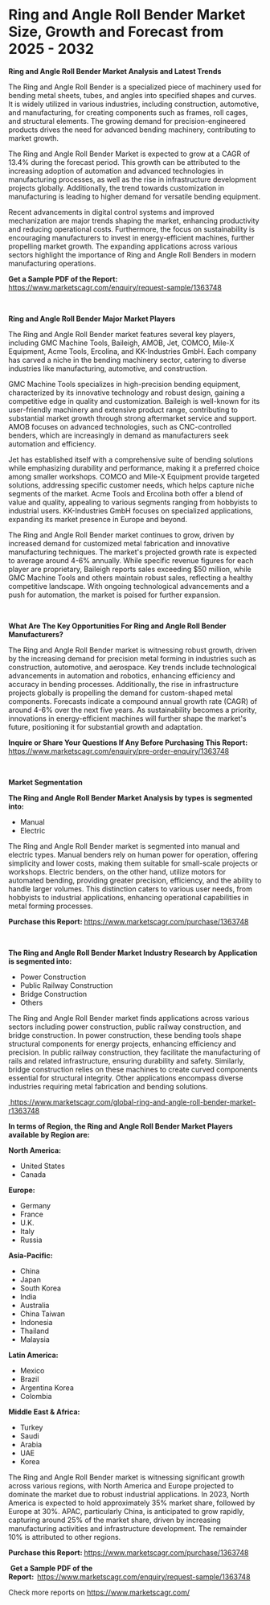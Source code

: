 <p><h1>Ring and Angle Roll Bender Market Size, Growth and Forecast from 2025 - 2032</h1></p><p><strong>Ring and Angle Roll Bender Market Analysis and Latest Trends</strong></p>
<p><p>The Ring and Angle Roll Bender is a specialized piece of machinery used for bending metal sheets, tubes, and angles into specified shapes and curves. It is widely utilized in various industries, including construction, automotive, and manufacturing, for creating components such as frames, roll cages, and structural elements. The growing demand for precision-engineered products drives the need for advanced bending machinery, contributing to market growth.</p><p>The Ring and Angle Roll Bender Market is expected to grow at a CAGR of 13.4% during the forecast period. This growth can be attributed to the increasing adoption of automation and advanced technologies in manufacturing processes, as well as the rise in infrastructure development projects globally. Additionally, the trend towards customization in manufacturing is leading to higher demand for versatile bending equipment.</p><p>Recent advancements in digital control systems and improved mechanization are major trends shaping the market, enhancing productivity and reducing operational costs. Furthermore, the focus on sustainability is encouraging manufacturers to invest in energy-efficient machines, further propelling market growth. The expanding applications across various sectors highlight the importance of Ring and Angle Roll Benders in modern manufacturing operations.</p></p>
<p><strong>Get a Sample PDF of the Report:&nbsp;</strong> <a href="https://www.marketscagr.com/enquiry/request-sample/1363748?utm_campaign=3506&utm_medium=2&utm_source=Github&utm_content=ia&utm_term=10042025&utm_id=ring-and-angle-roll-bender">https://www.marketscagr.com/enquiry/request-sample/1363748</a></p>
<p>&nbsp;</p>
<p><strong>Ring and Angle Roll Bender Major Market Players</strong></p>
<p><p>The Ring and Angle Roll Bender market features several key players, including GMC Machine Tools, Baileigh, AMOB, Jet, COMCO, Mile-X Equipment, Acme Tools, Ercolina, and KK-Industries GmbH. Each company has carved a niche in the bending machinery sector, catering to diverse industries like manufacturing, automotive, and construction.</p><p>GMC Machine Tools specializes in high-precision bending equipment, characterized by its innovative technology and robust design, gaining a competitive edge in quality and customization. Baileigh is well-known for its user-friendly machinery and extensive product range, contributing to substantial market growth through strong aftermarket service and support. AMOB focuses on advanced technologies, such as CNC-controlled benders, which are increasingly in demand as manufacturers seek automation and efficiency.</p><p>Jet has established itself with a comprehensive suite of bending solutions while emphasizing durability and performance, making it a preferred choice among smaller workshops. COMCO and Mile-X Equipment provide targeted solutions, addressing specific customer needs, which helps capture niche segments of the market. Acme Tools and Ercolina both offer a blend of value and quality, appealing to various segments ranging from hobbyists to industrial users. KK-Industries GmbH focuses on specialized applications, expanding its market presence in Europe and beyond.</p><p>The Ring and Angle Roll Bender market continues to grow, driven by increased demand for customized metal fabrication and innovative manufacturing techniques. The market's projected growth rate is expected to average around 4-6% annually. While specific revenue figures for each player are proprietary, Baileigh reports sales exceeding $50 million, while GMC Machine Tools and others maintain robust sales, reflecting a healthy competitive landscape. With ongoing technological advancements and a push for automation, the market is poised for further expansion.</p></p>
<p>&nbsp;</p>
<p><strong>What Are The Key Opportunities For Ring and Angle Roll Bender Manufacturers?</strong></p>
<p><p>The Ring and Angle Roll Bender market is witnessing robust growth, driven by the increasing demand for precision metal forming in industries such as construction, automotive, and aerospace. Key trends include technological advancements in automation and robotics, enhancing efficiency and accuracy in bending processes. Additionally, the rise in infrastructure projects globally is propelling the demand for custom-shaped metal components. Forecasts indicate a compound annual growth rate (CAGR) of around 4-6% over the next five years. As sustainability becomes a priority, innovations in energy-efficient machines will further shape the market's future, positioning it for substantial growth and adaptation.</p></p>
<p><strong>Inquire or Share Your Questions If Any Before Purchasing This Report:</strong> <a href="https://www.marketscagr.com/enquiry/pre-order-enquiry/1363748?utm_campaign=3506&utm_medium=2&utm_source=Github&utm_content=ia&utm_term=10042025&utm_id=ring-and-angle-roll-bender">https://www.marketscagr.com/enquiry/pre-order-enquiry/1363748</a></p>
<p>&nbsp;</p>
<p><strong>Market Segmentation</strong></p>
<p><strong>The Ring and Angle Roll Bender Market Analysis by types is segmented into:</strong></p>
<p><ul><li>Manual</li><li>Electric</li></ul></p>
<p><p>The Ring and Angle Roll Bender market is segmented into manual and electric types. Manual benders rely on human power for operation, offering simplicity and lower costs, making them suitable for small-scale projects or workshops. Electric benders, on the other hand, utilize motors for automated bending, providing greater precision, efficiency, and the ability to handle larger volumes. This distinction caters to various user needs, from hobbyists to industrial applications, enhancing operational capabilities in metal forming processes.</p></p>
<p><strong>Purchase this Report:&nbsp;</strong><a href="https://www.marketscagr.com/purchase/1363748?utm_campaign=3506&utm_medium=2&utm_source=Github&utm_content=ia&utm_term=10042025&utm_id=ring-and-angle-roll-bender">https://www.marketscagr.com/purchase/1363748</a></p>
<p>&nbsp;</p>
<p><strong>The Ring and Angle Roll Bender Market Industry Research by Application is segmented into:</strong></p>
<p><ul><li>Power Construction</li><li>Public Railway Construction</li><li>Bridge Construction</li><li>Others</li></ul></p>
<p><p>The Ring and Angle Roll Bender market finds applications across various sectors including power construction, public railway construction, and bridge construction. In power construction, these bending tools shape structural components for energy projects, enhancing efficiency and precision. In public railway construction, they facilitate the manufacturing of rails and related infrastructure, ensuring durability and safety. Similarly, bridge construction relies on these machines to create curved components essential for structural integrity. Other applications encompass diverse industries requiring metal fabrication and bending solutions.</p></p>
<p><a href="https://www.marketscagr.com/global-ring-and-angle-roll-bender-market-r1363748?utm_campaign=3506&utm_medium=2&utm_source=Github&utm_content=ia&utm_term=10042025&utm_id=ring-and-angle-roll-bender">&nbsp;https://www.marketscagr.com/global-ring-and-angle-roll-bender-market-r1363748</a></p>
<p><strong>In terms of Region, the Ring and Angle Roll Bender Market Players available by Region are:</strong></p>
<p>
    <p> <strong> North America: </strong>
        <ul>
            <li>United States</li>
            <li>Canada</li>
        </ul>
        </p> 
    <p> <strong> Europe: </strong>
        <ul>
            <li>Germany</li>
            <li>France</li>
            <li>U.K.</li>
            <li>Italy</li>
            <li>Russia</li>
        </ul>
        </p> 
    <p> <strong> Asia-Pacific: </strong>
        <ul>
            <li>China</li>
            <li>Japan</li>
            <li>South Korea</li>
            <li>India</li>
            <li>Australia</li>
            <li>China Taiwan</li>
            <li>Indonesia</li>
            <li>Thailand</li>
            <li>Malaysia</li>
        </ul>
        </p> 
    <p> <strong> Latin America: </strong>
        <ul>
            <li>Mexico</li>
            <li>Brazil</li>
            <li>Argentina Korea</li>
            <li>Colombia</li>
        </ul>
        </p> 
    <p> <strong> Middle East & Africa: </strong>
        <ul>
            <li>Turkey</li>
            <li>Saudi</li>
            <li>Arabia</li>
            <li>UAE</li>
            <li>Korea</li>
        </ul>
    </p>
    </p>
<p><p>The Ring and Angle Roll Bender market is witnessing significant growth across various regions, with North America and Europe projected to dominate the market due to robust industrial applications. In 2023, North America is expected to hold approximately 35% market share, followed by Europe at 30%. APAC, particularly China, is anticipated to grow rapidly, capturing around 25% of the market share, driven by increasing manufacturing activities and infrastructure development. The remainder 10% is attributed to other regions.</p></p>
<p><strong>Purchase this Report: </strong><a href="https://www.marketscagr.com/purchase/1363748?utm_campaign=3506&utm_medium=2&utm_source=Github&utm_content=ia&utm_term=10042025&utm_id=ring-and-angle-roll-bender">https://www.marketscagr.com/purchase/1363748</a></p>
<p>&nbsp;<strong>Get a Sample PDF of the Report:&nbsp;&nbsp;</strong><a href="https://www.marketscagr.com/enquiry/request-sample/1363748?utm_campaign=3506&utm_medium=2&utm_source=Github&utm_content=ia&utm_term=10042025&utm_id=ring-and-angle-roll-bender">https://www.marketscagr.com/enquiry/request-sample/1363748</a></p>
<p><strong></strong></p>
<p>Check more reports on <a href="https://www.marketscagr.com/?utm_campaign=3506&utm_medium=2&utm_source=Github&utm_content=ia&utm_term=10042025&utm_id=ring-and-angle-roll-bender">https://www.marketscagr.com/</a></p>
